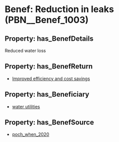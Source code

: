 # Benef: __Reduction in leaks__ (PBN__Benef_1003)

## Property: has_BenefDetails

Reduced water loss

## Property: has_BenefReturn

* [Improved efficiency and cost savings](../BenefReturn/PBN__BenefReturn_1110)

## Property: has_Beneficiary

* [water utilities](../Stakeholder/PBN__Stakeholder_329)

## Property: has_BenefSource

* [poch_when_2020](../Article/PBN__Article_207)

